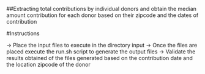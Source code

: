 ##Extracting total contributions by individual donors and obtain the median amount contribution for each donor based on their zipcode and the dates of contribution

#Instructions

-> Place the input files to execute in the directory input
-> Once the files are placed execute the run.sh script to generate the output files
-> Validate the results obtained of the files generated based on the contribution date and the location zipcode of the donor
